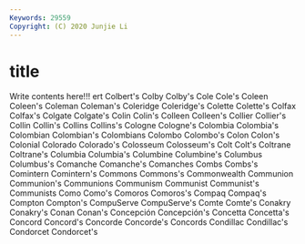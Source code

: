 ```yaml
---
Keywords: 29559
Copyright: (C) 2020 Junjie Li
---
```


# title

Write contents here!!!
ert 
Colbert's 
Colby
Colby's 
Cole 
Cole's 
Coleen 
Coleen's 
Coleman 
Coleman's 
Coleridge 
Coleridge's 
Colette
Colette's 
Colfax 
Colfax's 
Colgate 
Colgate's 
Colin 
Colin's 
Colleen 
Colleen's 
Collier
Collier's 
Collin 
Collin's 
Collins 
Collins's 
Cologne 
Cologne's 
Colombia 
Colombia's 
Colombian
Colombian's 
Colombians 
Colombo 
Colombo's 
Colon 
Colon's 
Colonial 
Colorado 
Colorado's 
Colosseum
Colosseum's 
Colt 
Colt's 
Coltrane 
Coltrane's 
Columbia 
Columbia's 
Columbine 
Columbine's 
Columbus
Columbus's 
Comanche 
Comanche's 
Comanches 
Combs 
Combs's 
Comintern 
Comintern's 
Commons 
Commons's
Commonwealth 
Communion 
Communion's 
Communions 
Communism 
Communist 
Communist's 
Communists 
Como 
Como's
Comoros 
Comoros's 
Compaq 
Compaq's 
Compton 
Compton's 
CompuServe 
CompuServe's 
Comte 
Comte's
Conakry 
Conakry's 
Conan 
Conan's 
Concepción 
Concepción's 
Concetta 
Concetta's 
Concord 
Concord's
Concorde 
Concorde's 
Concords 
Condillac 
Condillac's 
Condorcet 
Condorcet's 
